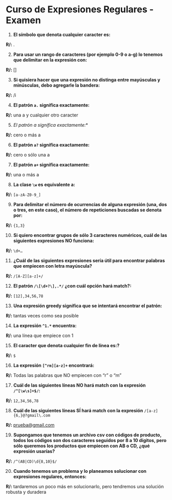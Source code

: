 # Curso de Expresiones Regulares - Examen

1. **El símbolo que denota cualquier caracter es:**

**R/:** .

2. **Para usar un rango de caracteres (por ejemplo 0-9 o a-g) lo tenemos que delimitar en la expresión con:**

**R/:** []

3. **Si quisiera hacer que una expresión no distinga entre mayúsculas y minúsculas, debo agregarle la bandera:**

**R/:** /i

4. **El patrón `a.` significa exactamente:**

**R/:** una a y cualquier otro caracter

5. **El patrón a* significa exactamente:**

**R/:** cero o más a

6. **El patrón `a?` significa exactamente:**

**R/:** cero o sólo una a

7. **El patrón `a+` significa exactamente:**

**R/:** una o más a

8. **La clase `\w` es equivalente a:**

**R/:** `[a-zA-Z0-9_]`

9. **Para delimitar el número de ocurrencias de alguna expresión (una, dos o tres, en este caso), el número de repeticiones buscadas se denota por:**

**R/:** `{1,3}`

10. **Si quiero encontrar grupos de sólo 3 caracteres numéricos, cuál de las siguientes expresiones NO funciona:**

**R/:** `\d+…`

11. **¿Cuál de las siguientes expresiones sería útil para encontrar palabras que empiecen con letra mayúscula?**

**R/:** `/[A-Z][a-z]+/`

12. **El patrón `/\[\d+?\],.*/` ¿con cuál opción hará match?:**

**R/:** `[12],34,56,78`

13. **Una expresión greedy significa que se intentará encontrar el patrón:**

**R/:** tantas veces como sea posible

14. **La expresión `^1.*` encuentra:**

**R/:** una línea que empiece con 1

15. **El caracter que denota cualquier fin de línea es:?**

**R/:** `$`

16. **La expresión `[^rm][a-z]+` encontrará:**

**R/:** Todas las palabras que NO empiecen con “r” o “m”

17. **Cuál de las siguientes líneas NO hará match con la expresión `/^[\w\s]+$/`:**

**R/:** `12,34,56,78`

18. **Cuál de las siguientes líneas SÍ hará match con la expresión**
`/[a-z]{6,}@?gmail\.com`

**R/:** prueba@gmail.com

19. **Supongamos que tenemos un archivo csv con códigos de producto, todos los códigos son dos caracteres seguidos por 8 a 10 dígitos, pero sólo queremos los productos que empiecen con AB o CD, ¿qué expresión usarías?**

**R/:** `/^(AB|CD)\d{8,10}$/`

20. **Cuando tenemos un problema y lo planeamos solucionar con expresiones regulares, entonces:**

**R/:** tardaremos un poco más en solucionarlo, pero tendremos una solución robusta y duradera
